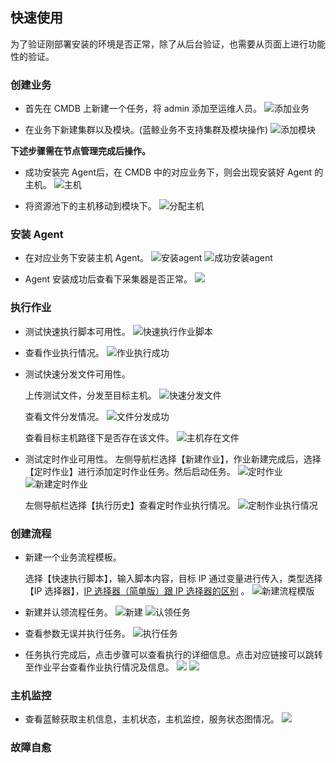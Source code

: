 ## 快速使用

为了验证刚部署安装的环境是否正常，除了从后台验证，也需要从页面上进行功能性的验证。

### 创建业务

- 首先在 CMDB 上新建一个任务，将 admin 添加至运维人员。
![添加业务](../../assets/add_business.png)

- 在业务下新建集群以及模块。(蓝鲸业务不支持集群及模块操作)
![添加模块](../../assets/add_modul.png)

**下述步骤需在节点管理完成后操作。**

- 成功安装完 Agent后，在 CMDB 中的对应业务下，则会出现安装好 Agent 的主机。
![主机](../../assets/hosts.png)

- 将资源池下的主机移动到模块下。
![分配主机](../../assets/dis_host.png)

### 安装 Agent

- 在对应业务下安装主机 Agent。
![安装agent](../../assets/agent.png)
![成功安装agent](../../assets/success_agent.png)

- Agent 安装成功后查看下采集器是否正常。
![](../../assets/agent_status.png)

### 执行作业

- 测试快速执行脚本可用性。
![快速执行作业脚本](../../assets/exec_job.png)

- 查看作业执行情况。
![作业执行成功](../../assets/job_success.png)


- 测试快速分发文件可用性。

    上传测试文件，分发至目标主机。
![快速分发文件](../../assets/exec_file.png)

    查看文件分发情况。
![文件分发成功](../../assets/file_success.png)

    查看目标主机路径下是否存在该文件。
![主机存在文件](../../assets/exist_file.png)

- 测试定时作业可用性。
    左侧导航栏选择【新建作业】，作业新建完成后，选择【定时作业】进行添加定时作业任务。然后启动任务。
![定时作业](../../assets/add_script.png)
![新建定时作业](../../assets/job_Timeing.png)

    左侧导航栏选择【执行历史】查看定时作业执行情况。
![定制作业执行情况](../../assets/Timejobsuccess.png)


### 创建流程
- 新建一个业务流程模板。

    选择【快速执行脚本】，输入脚本内容，目标 IP 通过变量进行传入，类型选择【IP 选择器】，[IP 选择器（简单版）跟 IP 选择器的区别](https://github.com/Tencent/bk-sops/blob/V3.3.X/docs/features/variables_engine.md#ip%E9%80%89%E6%8B%A9%E5%99%A8%E7%AE%80%E5%8D%95%E7%89%88) 。
![新建流程模版](../../assets/add_sops.png)

- 新建并认领流程任务。
![新建](../../assets/add_sops_task.png)
![认领任务](../../assets/select_sops_task.png)

- 查看参数无误并执行任务。
![执行任务](../../assets/view_para.png)

- 任务执行完成后，点击步骤可以查看执行的详细信息。点击对应链接可以跳转至作业平台查看作业执行情况及信息。
![](../../assets/sops_task_situation.png)
![](../../assets/sops_task_situation2.png)

  
### 主机监控
- 查看蓝鲸获取主机信息，主机状态，主机监控，服务状态图情况。
![](../../assets/bk_monitor.png)

### 故障自愈
